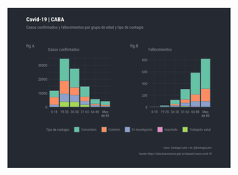 ![](https://github.com/santiagolator/data_analytics/raw/master/R/practica/covid-19/grupo_edad/covid-caba_patchwork_grupo-edad.png)
